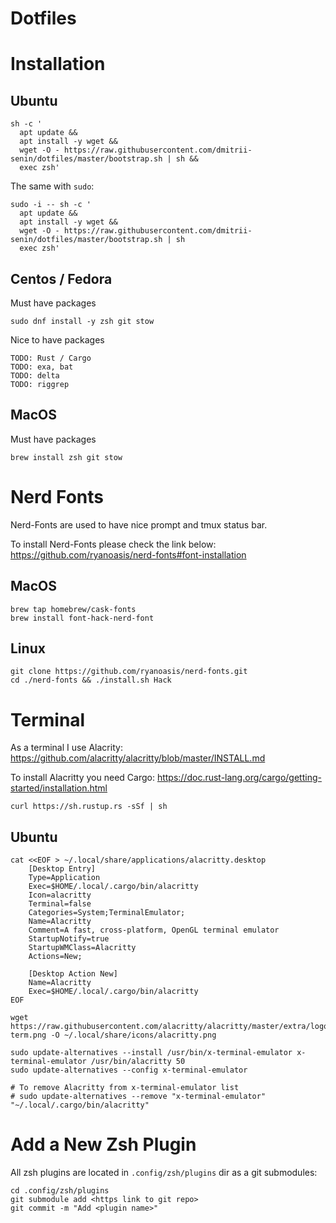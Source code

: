 # Dotfiles

# Installation

## Ubuntu

```
sh -c '
  apt update &&
  apt install -y wget &&
  wget -O - https://raw.githubusercontent.com/dmitrii-senin/dotfiles/master/bootstrap.sh | sh &&
  exec zsh'
```

The same with `sudo`:
```
sudo -i -- sh -c '
  apt update &&
  apt install -y wget &&
  wget -O - https://raw.githubusercontent.com/dmitrii-senin/dotfiles/master/bootstrap.sh | sh
  exec zsh'
```

## Centos / Fedora

Must have packages
```
sudo dnf install -y zsh git stow
```

Nice to have packages
```
TODO: Rust / Cargo
TODO: exa, bat
TODO: delta
TODO: riggrep
```

## MacOS

Must have packages
```
brew install zsh git stow
```

# Nerd Fonts

Nerd-Fonts are used to have nice prompt and tmux status bar.

To install Nerd-Fonts please check the link below:
https://github.com/ryanoasis/nerd-fonts#font-installation

## MacOS
```
brew tap homebrew/cask-fonts
brew install font-hack-nerd-font
```

## Linux
```
git clone https://github.com/ryanoasis/nerd-fonts.git
cd ./nerd-fonts && ./install.sh Hack
```

# Terminal

As a terminal I use Alacrity:
https://github.com/alacritty/alacritty/blob/master/INSTALL.md

To install Alacritty you need Cargo:
https://doc.rust-lang.org/cargo/getting-started/installation.html
```
curl https://sh.rustup.rs -sSf | sh
```

## Ubuntu
```
cat <<EOF > ~/.local/share/applications/alacritty.desktop
    [Desktop Entry]
    Type=Application
    Exec=$HOME/.local/.cargo/bin/alacritty
    Icon=alacritty
    Terminal=false
    Categories=System;TerminalEmulator;
    Name=Alacritty
    Comment=A fast, cross-platform, OpenGL terminal emulator
    StartupNotify=true
    StartupWMClass=Alacritty
    Actions=New;

    [Desktop Action New]
    Name=Alacritty
    Exec=$HOME/.local/.cargo/bin/alacritty
EOF

wget https://raw.githubusercontent.com/alacritty/alacritty/master/extra/logo/compat/alacritty-term.png -O ~/.local/share/icons/alacritty.png

sudo update-alternatives --install /usr/bin/x-terminal-emulator x-terminal-emulator /usr/bin/alacritty 50
sudo update-alternatives --config x-terminal-emulator

# To remove Alacritty from x-terminal-emulator list
# sudo update-alternatives --remove "x-terminal-emulator" "~/.local/.cargo/bin/alacritty"
```


# Add a New Zsh Plugin

All zsh plugins are located in `.config/zsh/plugins` dir as a git submodules:
```
cd .config/zsh/plugins
git submodule add <https link to git repo>
git commit -m "Add <plugin name>"
```
